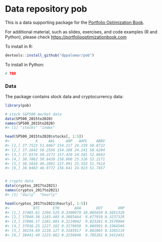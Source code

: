 <!-- README.md is generated from README.Rmd. Please edit that file -->

# Data repository pob

This is a data supporting package for the [Portfolio Optimization
Book](https://portfoliooptimizationbook.com).

For additional material, such as slides, exercises, and code examples (R
and Python), please check <https://portfoliooptimizationbook.com>

To install in R:

``` r
devtools::install_github("dppalomar/pob")
```

To install in Python:

``` r
# TBD
```

### Data

The package contains stock data and cryptocurrency data:

``` r
library(pob)

# stock S&P500 market data
data(SP500_2015to2020)
names(SP500_2015to2020)
#> [1] "stocks" "index"
```

``` r
head(SP500_2015to2020$stocks[, 1:5])
#>            A     AAL     AAP   AAPL    ABBV
#> [1,] 37.7523 51.0467 154.217 24.239 50.8722
#> [2,] 37.1642 50.2556 154.108 24.241 50.6204
#> [3,] 37.6574 50.2272 157.420 24.581 52.6663
#> [4,] 38.7862 50.8430 158.800 25.526 53.2171
#> [5,] 38.5016 49.2891 157.991 25.553 51.7614
#> [6,] 38.0463 46.9772 156.641 24.923 51.7457
```

``` r

# crypto data
data(cryptos_2017to2021)
names(cryptos_2017to2021)
#> [1] "daily"  "hourly"
```

``` r
head(cryptos_2017to2021$hourly[, 1:5])
#>           BTC      ETH       ADA       DOT       XRP
#> [1,] 37485.61 1204.525 0.3309979 10.005659 0.3051329
#> [2,] 37040.38 1183.403 0.3085464  9.677910 0.3237329
#> [3,] 37806.57 1201.001 0.3119042  9.823281 0.3579904
#> [4,] 37936.25 1227.162 0.3179058  9.966991 0.3364566
#> [5,] 38154.69 1218.127 0.3185917  9.882065 0.3285119
#> [6,] 38441.49 1223.862 0.3156046  9.785281 0.3412451
```

<!---
### Slides
TBD




### Exercises

- Chapter 9 - High Order Portfolios: [exercises](exercises/ch09-exercises.pdf)

- Chapter 11 - Risk Parity Portfolios: [exercises](exercises/ch11-exercises.pdf)
    
- Appendix A - Convex Optimization Theory: [exercises](exercises/appA-exercises.pdf)

- Appendix B - Optimization Algorithms: [exercices](exercises/appB-exercises.pdf)




### Code examples

- Chapter 6 - Portfolio Basics: [R code](https://raw.githack.com/dppalomar/pob/master/code_examples/R/ch6-R.html), Python code TBD
  
- Chapter 7 - Modern Portfolio Theory: [R code](https://raw.githack.com/dppalomar/pob/master/code_examples/R/ch7-R.html), Python code TBD

--->
